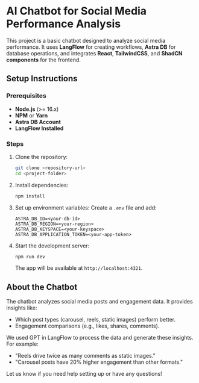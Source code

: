 # AI Chatbot for Social Media Performance Analysis

This project is a basic chatbot designed to analyze social media performance. It uses **LangFlow** for creating workflows, **Astra DB** for database operations, and integrates **React**, **TailwindCSS**, and **ShadCN components** for the frontend.

## Setup Instructions

### Prerequisites
- **Node.js** (>= 16.x)
- **NPM** or **Yarn**
- **Astra DB Account**
- **LangFlow Installed**

### Steps

1. Clone the repository:
   ```bash
   git clone <repository-url>
   cd <project-folder>
   ```

2. Install dependencies:
   ```bash
   npm install
   ```

3. Set up environment variables:
   Create a `.env` file and add:
   ```env
   ASTRA_DB_ID=<your-db-id>
   ASTRA_DB_REGION=<your-region>
   ASTRA_DB_KEYSPACE=<your-keyspace>
   ASTRA_DB_APPLICATION_TOKEN=<your-app-token>
   ```

4. Start the development server:
   ```bash
   npm run dev
   ```

   The app will be available at `http://localhost:4321`.

## About the Chatbot

The chatbot analyzes social media posts and engagement data. It provides insights like:
- Which post types (carousel, reels, static images) perform better.
- Engagement comparisons (e.g., likes, shares, comments).

We used GPT in LangFlow to process the data and generate these insights. For example:
- "Reels drive twice as many comments as static images."
- "Carousel posts have 20% higher engagement than other formats."

Let us know if you need help setting up or have any questions!

